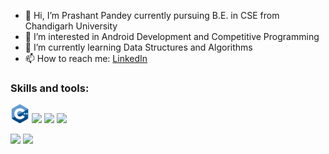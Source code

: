 - 👋 Hi, I’m Prashant Pandey currently pursuing B.E. in CSE from Chandigarh University
- 👀 I’m interested in Android Development and Competitive Programming
- 🌱 I’m currently learning Data Structures and Algorithms
- 📫 How to reach me: [LinkedIn](https://www.linkedin.com/in/prashant-pandey-004ba41b2/)

### **Skills and tools:**
<code><img height="30" src="https://raw.githubusercontent.com/github/explore/80688e429a7d4ef2fca1e82350fe8e3517d3494d/topics/cpp/cpp.png"></code>
<code><img height="30" src="https://cdn4.iconfinder.com/data/icons/logos-and-brands/512/181_Java_logo_logos-128.png"></code>
<code><img height="30" src="https://cdn2.iconfinder.com/data/icons/free-1/128/Android__logo__robot-128.png"></code>
<code><img height="30" src="https://pbs.twimg.com/profile_images/1410632439370641409/Pt-7RucE.jpg"></code>




<code><img height="30" src="https://cdn1.iconfinder.com/data/icons/logotypes/32/badge-html-5-256.png"></code>
<code><img height="30" src="https://cdn1.iconfinder.com/data/icons/logotypes/32/badge-css-3-128.png"></code>
  


<!---
prashantkpandey/prashantkpandey is a ✨ special ✨ repository because its `README.md` (this file) appears on your GitHub profile.
You can click the Preview link to take a look at your changes.
--->
